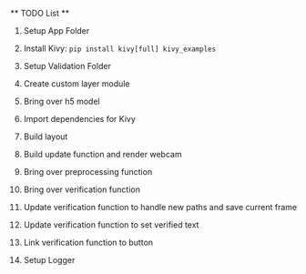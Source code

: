 ** TODO List **
1. Setup App Folder
2. Install Kivy:    `pip install kivy[full] kivy_examples`
3. Setup Validation Folder
4. Create custom layer module
5. Bring over h5 model

6. Import dependencies for Kivy
7. Build layout
8. Build update function and render webcam
9. Bring over preprocessing function

10. Bring over verification function
11. Update verification function to handle new paths and save current frame
12. Update verification function to set verified text
13. Link verification function to button
14. Setup Logger